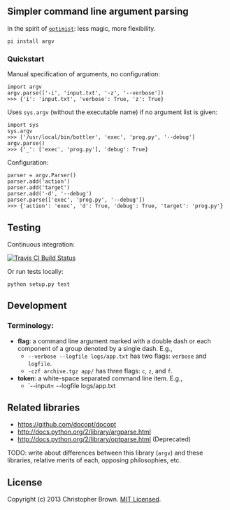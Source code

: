 ## Simpler command line argument parsing

In the spirit of [`optimist`](https://github.com/substack/node-optimist): less magic, more flexibility.

    pi install argv


### Quickstart

Manual specification of arguments, no configuration:

    import argv
    argv.parse(['-i', 'input.txt', '-z', '--verbose'])
    >>> {'i': 'input.txt', 'verbose': True, 'z': True}

Uses `sys.argv` (without the executable name) if no argument list is given:

    import sys
    sys.argv
    >>> ['/usr/local/bin/bottler', 'exec', 'prog.py', '--debug']
    argv.parse()
    >>> {'_': ['exec', 'prog.py'], 'debug': True}

Configuration:

    parser = argv.Parser()
    parser.add('action')
    parser.add('target')
    parser.add('-d', '--debug')
    parser.parse(['exec', 'prog.py', '--debug'])
    >>> {'action': 'exec', 'd': True, 'debug': True, 'target': 'prog.py'}


## Testing

Continuous integration:

[![Travis CI Build Status](https://travis-ci.org/chbrown/argv.png?branch=master)](https://travis-ci.org/chbrown/argv)

Or run tests locally:

    python setup.py test


## Development

### Terminology:

- **flag**: a command line argument marked with a double dash or each component of a group denoted by a single dash. E.g.,
    * `--verbose --logfile logs/app.txt` has two flags: `verbose` and `logfile`.
    * `-czf archive.tgz app/` has three flags: `c`, `z`, and `f`.
- **token**: a white-space separated command line item. E.g.,
    * `--input= --logfile logs/app.txt


## Related libraries

* https://github.com/docopt/docopt
* http://docs.python.org/2/library/argparse.html
* http://docs.python.org/2/library/optparse.html (Deprecated)

TODO: write about differences between this library (`argv`) and these libraries,
  relative merits of each, opposing philosophies, etc.


## License

Copyright (c) 2013 Christopher Brown. [MIT Licensed](https://raw.github.com/chbrown/argv/master/LICENSE).

